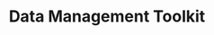 ---
layout: page
title: Data Management Toolkit
description: 
    <li>Unified Scenario Description </li> 
    <li>Supports Various Data Sources</li> 
img: assets/img/scenario.png
importance: 1
category: 
    "ScenarioNet: Bridging Various Datasets with MetaDrive"
---